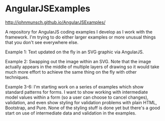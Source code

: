 AngularJSExamples
=================

http://johnmunsch.github.io/AngularJSExamples/

A repository for AngularJS coding examples I develop as I work with the framework. I'm trying to do either larger examples or more unusual things that you don't see everywhere else.

Example 1: Text updated on the fly in an SVG graphic via AngularJS.

Example 2: Swapping out the image within an SVG. Note that the image actually appears in the middle of multiple layers of drawing so it would take much more effort to achieve the same thing on the fly with other techniques.

Example 3-6: I'm starting work on a series of examples which show standard patterns for forms. I want to show working with intermediate model values within a form (so a user can choose to cancel changes), validation, and even show styling for validation problems with plain HTML, Bootstrap, and Pure. None of the styling stuff is done yet but there's a good start on use of intermediate data and validation in the examples.